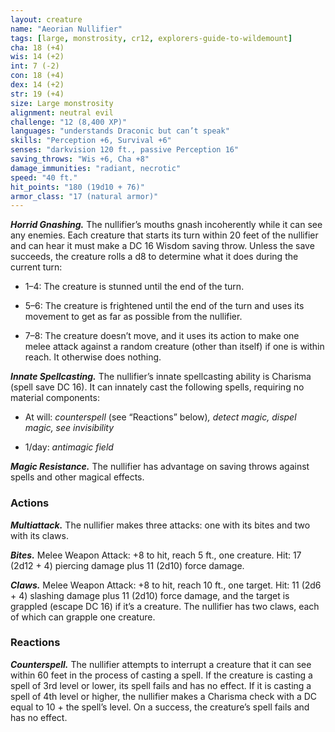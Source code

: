```yaml
---
layout: creature
name: "Aeorian Nullifier"
tags: [large, monstrosity, cr12, explorers-guide-to-wildemount]
cha: 18 (+4)
wis: 14 (+2)
int: 7 (-2)
con: 18 (+4)
dex: 14 (+2)
str: 19 (+4)
size: Large monstrosity
alignment: neutral evil
challenge: "12 (8,400 XP)"
languages: "understands Draconic but can’t speak"
skills: "Perception +6, Survival +6"
senses: "darkvision 120 ft., passive Perception 16"
saving_throws: "Wis +6, Cha +8"
damage_immunities: "radiant, necrotic"
speed: "40 ft."
hit_points: "180 (19d10 + 76)"
armor_class: "17 (natural armor)"
---
```


***Horrid Gnashing.*** The nullifier’s mouths gnash incoherently while it can see any enemies. Each creature that starts its turn within 20 feet of the nullifier and can hear it must make a DC 16 Wisdom saving throw. Unless the save succeeds, the creature rolls a d8 to determine what it does during the current turn:

* 1–4: The creature is stunned until the end of the turn.

* 5–6: The creature is frightened until the end of the turn and uses its movement to get as far as possible from the nullifier.

* 7–8: The creature doesn’t move, and it uses its action to make one melee attack against a random creature (other than itself) if one is within reach. It otherwise does nothing.

***Innate Spellcasting.*** The nullifier’s innate spellcasting ability is Charisma (spell save DC 16). It can innately cast the following spells, requiring no material components:

* At will: <i>counterspell </i>(see “Reactions” below)<i>, detect magic, dispel magic, see invisibility</i>

* 1/day: <i>antimagic field</i>

***Magic Resistance.*** The nullifier has advantage on saving throws against spells and other magical effects.

### Actions

***Multiattack.*** The nullifier makes three attacks: one with its bites and two with its claws.

***Bites.*** Melee Weapon Attack: +8 to hit, reach 5 ft., one creature. Hit: 17 (2d12 + 4) piercing damage plus 11 (2d10) force damage.

***Claws.*** Melee Weapon Attack: +8 to hit, reach 10 ft., one target. Hit: 11 (2d6 + 4) slashing damage plus 11 (2d10) force damage, and the target is grappled (escape DC 16) if it’s a creature. The nullifier has two claws, each of which can grapple one creature.

### Reactions

***Counterspell.*** The nullifier attempts to interrupt a creature that it can see within 60 feet in the process of casting a spell. If the creature is casting a spell of 3rd level or lower, its spell fails and has no effect. If it is casting a spell of 4th level or higher, the nullifier makes a Charisma check with a DC equal to 10 + the spell’s level. On a success, the creature’s spell fails and has no effect.
